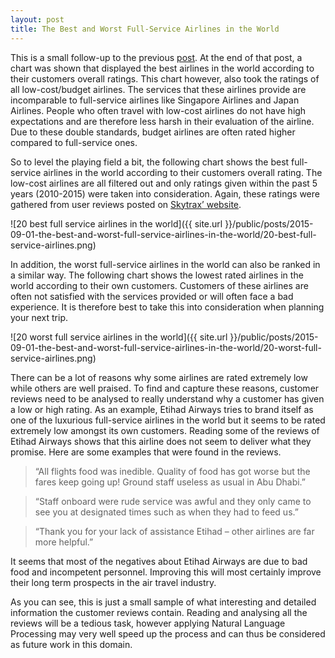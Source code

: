 ```yaml
---
layout: post
title: The Best and Worst Full-Service Airlines in the World
---
```


This is a small follow-up to the previous [post](http://www.quangn.com/exploring-reviews-of-airline-services/). At the end of that post, a chart was shown that displayed the best airlines in the world according to their customers overall ratings. This chart however, also took the ratings of all low-cost/budget airlines. The services that these airlines provide are incomparable to full-service airlines like Singapore Airlines and Japan Airlines. People who often travel with low-cost airlines do not have high expectations and are therefore less harsh in their evaluation of the airline. Due to these double standards, budget airlines are often rated higher compared to full-service ones.

So to level the playing field a bit, the following chart shows the best full-service airlines in the world according to their customers overall rating. The low-cost airlines are all filtered out and only ratings given within the past 5 years (2010-2015) were taken into consideration. Again, these ratings were gathered from user reviews posted on [Skytrax’ website](http://www.airlinequality.com/).

![20 best full service airlines in the world]({{ site.url }}/public/posts/2015-09-01-the-best-and-worst-full-service-airlines-in-the-world/20-best-full-service-airlines.png)

In addition, the worst full-service airlines in the world can also be ranked in a similar way. The following chart shows the lowest rated airlines in the world according to their own customers. Customers of these airlines are often not satisfied with the services provided or will often face a bad experience. It is therefore best to take this into consideration when planning your next trip.

![20 worst full service airlines in the world]({{ site.url }}/public/posts/2015-09-01-the-best-and-worst-full-service-airlines-in-the-world/20-worst-full-service-airlines.png)

There can be a lot of reasons why some airlines are rated extremely low while others are well praised. To find and capture these reasons, customer reviews need to be analysed to really understand why a customer has given a low or high rating. As an example, Etihad Airways tries to brand itself as one of the luxurious full-service airlines in the world but it seems to be rated extremely low amongst its own customers. Reading some of the reviews of Etihad Airways shows that this airline does not seem to deliver what they promise. Here are some examples that were found in the reviews.

> “All flights food was inedible. Quality of food has got worse but the fares keep going up! Ground staff useless as usual in Abu Dhabi.”

> “Staff onboard were rude service was awful and they only came to see you at designated times such as when they had to feed us.”

> “Thank you for your lack of assistance Etihad – other airlines are far more helpful.”

It seems that most of the negatives about Etihad Airways are due to bad food and incompetent personnel. Improving this will most certainly improve their long term prospects in the air travel industry.

As you can see, this is just a small sample of what interesting and detailed information the customer reviews contain. Reading and analysing all the reviews will be a tedious task, however applying Natural Language Processing may very well speed up the process and can thus be considered as future work in this domain.